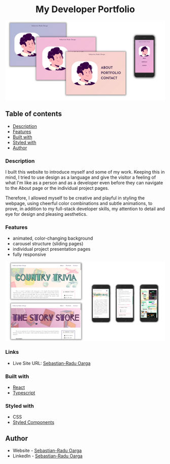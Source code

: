 <h1 align="center">My Developer Portfolio</h1>

<p align="center"><img src="./public/website-readme-preview.png" align="center"><p>

## Table of contents

- [Description](#description)
- [Features](#features)
- [Built with](#built-with)
- [Styled with](#styled-with)
- [Author](#author)

### Description

I built this website to introduce myself and some of my work. Keeping this in mind, I tried to use design as a language and give the visitor a feeling of what I'm like as a person and as a developer even before they can navigate to the About page or the individual project pages.

Therefore, I allowed myself to be creative and playful in styling the webpage, using cheerful color combinations and subtle animations, to prove, in addition to my full-stack developer skills, my attention to detail and eye for design and pleasing aesthetics.

### Features

- animated, color-changing background
- carousel structure (sliding pages)
- individual project presentation pages
- fully responsive

<p align="center"><img src="./public/website-readme-preview2.png" align="center"><p>

### Links

- Live Site URL: [Sebastian-Radu Oarga](http://www.sebastianraduoarga.com)

### Built with

- [React](https://reactjs.org/)
- [Typescript](https://www.typescriptlang.org/)

### Styled with

- CSS
- [Styled Components](https://styled-components.com/)

## Author

<!-- - Website - [Sebastian-Radu Oarga](to be added) -->

- Website - [Sebastian-Radu Oarga](http://www.sebastianraduoarga.com)
- LinkedIn - [Sebastian-Radu Oarga](https://www.linkedin.com/in/sebastianoarga/)
